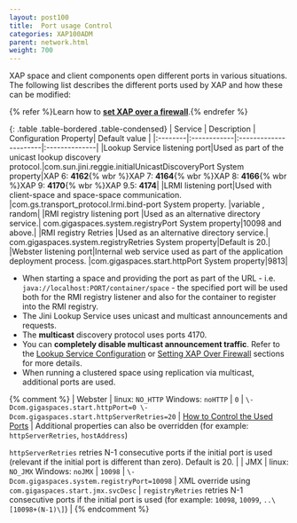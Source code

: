 ```yaml
---
layout: post100
title:  Port usage Control
categories: XAP100ADM
parent: network.html
weight: 700
---
```




XAP space and client components open different ports in various situations. The following list describes the different ports used by XAP and how these can be modified:

{% refer %}Learn how to **[set XAP over a firewall](./network-over-firewall.html)**.{% endrefer %}

{: .table .table-bordered .table-condensed}
| Service | Description | Configuration Property| Default value |
|:--------|:------------|:----------------------|:--------------|
|Lookup Service listening port|Used as part of the unicast lookup discovery protocol.|com.sun.jini.reggie.initialUnicastDiscoveryPort System property|XAP 6: **4162**{% wbr %}XAP 7: **4164**{% wbr %}XAP 8: **4166**{% wbr %}XAP 9: **4170**{% wbr %}XAP 9.5: **4174**|
|LRMI listening port|Used with client-space and space-space communication. |com.gs.transport_protocol.lrmi.bind-port System property. |variable , random|
|RMI registry listening port |Used as an alternative directory service.| com.gigaspaces.system.registryPort System property|10098 and above.|
|RMI registry Retries |Used as an alternative directory service.| com.gigaspaces.system.registryRetries System property|Default is 20.|
|Webster listening port|Internal web service used as part of the application deployment process. |com.gigaspaces.start.httpPort System property|9813|

- When starting a space and providing the port as part of the URL - i.e. `java://localhost:PORT/container/space` - the specified port will be used both for the RMI registry listener and also for the container to register into the RMI registry.
- The Jini Lookup Service uses unicast and multicast announcements and requests.
- The **multicast** discovery protocol uses ports 4170.
- You can **completely disable multicast announcement traffic**. Refer to the [Lookup Service Configuration](./network-lookup-service-configuration.html) or [Setting XAP Over Firewall](./network-over-firewall.html) sections for more details.
- When running a clustered space using replication via multicast, additional ports are used.

{% comment %}
| Webster | linux: `NO_HTTP` Windows: `noHTTP` | `0` | `\-Dcom.gigaspaces.start.httpPort=0 \-Dcom.gigaspaces.start.httpServerRetries=20`
   | [How to Control the Used Ports](webster.xml) | Additional properties can also be overridden (for example: `httpServerRetries`, `hostAddress`)

   `httpServerRetries` retries N-1 consecutive ports if the initial port is used (relevant if the initial port is different than zero). Default is 20.
   |
| JMX | linux: `NO_JMX` Windows: `noJMX` | `10098` | `\-Dcom.gigaspaces.system.registryPort=10098` | XML override using
   `com.gigaspaces.start.jmx.svcDesc` | `registryRetries` retries N-1 consecutive ports if the initial port is used (for example: `10098`, `10099`, `..\[10098+(N-1)\]`) |
{% endcomment %}
